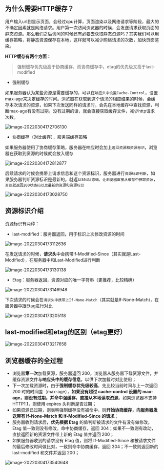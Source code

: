 ## **为什么需要HTTP缓存？**

用户输入url到显示页面，会经过cpu计算，页面渲染以及网络请求等阶段，最大的不确定因素就是网络请求。用户第一次访问浏览器的时候，会发送请求获取页面的静态资源。那么我们之后访问的时候还有必要去获取静态资源吗？其实我们可以用缓存策略，将静态资源保存在本地，这样就可以减少网络请求的次数，加快页面渲染。

**HTTP缓存有两个方面：**

> 强制缓存优先级高于协商缓存，而协商缓存中，etag的优先级又高于last-modified

- 强制缓存

如果服务器认为某些资源是需要缓存的，可以在`响应头中设置Cache-Control`，设置max-age来决定缓存的时间。浏览器在获取到这个请求的相应结果的时候，会缓存本次请求的资源，如果下次发送同样的请求时，会先在本地缓存中查找资源，判断max-age有没有过期。没有过期的话，就会直接获取缓存文件，减少http请求次数。

![image-20220304172706130](http-cache.assets/image-20220304172706130.png)

- 协商缓存（对比缓存），服务端缓存策略

如果服务器使用了协商缓存策略，服务器在响应时会加上`返回资源和资源标识`，浏览器在获取到资源的时候就会放入缓存

![image-20220304172812877](http-cache.assets/image-20220304172812877.png)

后续请求的时候会携带上请求信息和这个资源标识，服务器进行`资源标识判断`，如果服务器判断资源标识是最新的，就返`回304状态码，让浏览器直接从缓存中获取资源`，`否则就返回200状态码以及最新的资源和资源标识`

![image-20220304173028750](http-cache.assets/image-20220304173028750.png)

## **资源标识介绍**

资源标识有两种：

- last-modified：服务器返回，用于标识上次修改资源的时间

![image-20220304173112636](http-cache.assets/image-20220304173112636.png)

在发送请求的时候，**请求头**中会携带if-Modified-Since（其实就是Last-Modified），在服务器中和Last-Modified进行判断

![image-20220304173130138](http-cache.assets/image-20220304173130138.png)

- Etag：服务器返回，资源对应的唯一字符串（更推荐，比较精确）

![image-20220304173146948](http-cache.assets/image-20220304173146948.png)

下次请求的时候会在`请求头中携带上If-None-Match`（其实就是If-None-Match)，在服务器中跟Etag进行对比

![image-20220304173205118](http-cache.assets/image-20220304173205118.png)

## **last-modified和etag的区别**（etag更好）

![image-20220304173217658](http-cache.assets/image-20220304173217658.png)



## **浏览器缓存的全过程**

- 浏览器**第一次**加载资源，服务器返回 200，浏览器从服务器下载资源文件，并缓存资源文件与**响应头中的缓存信息**，以供下次加载时对比使用；
- 下一次加载资源时，由于**强制缓存优先级较高**，先比较当前时间与上一次返回 200 时的时间差（max-age），**如果没有超过 cache-control 设置的 max-age，则没有过期，并命中强缓存，直接从本地读取资源**。如果浏览器不支持HTTP1.1，则使用 expires 头判断是否过期；
- 如果资源已过期，则表明强制缓存没有被命中，则**开始协商缓存，向服务器发送带有 If-None-Match 和 If-Modified-Since 的请求**；
- 服务器收到请求后，**优先根据 Etag** 的值判断被请求的文件有没有做修改，Etag 值一致则没有修改，命中协商缓存，返回 304；如果不一致则有改动，直接返回新的资源文件带上新的 Etag 值并返回 200；
- 如果服务器收到的请求没有 Etag 值，则将 If-Modified-Since 和被请求文件的最后修改时间做比对，一致则命中协商缓存，返回 304；不一致则返回新的 last-modified 和文件并返回 200；

![image-20220304173540648](http-cache.assets/image-20220304173540648.png)